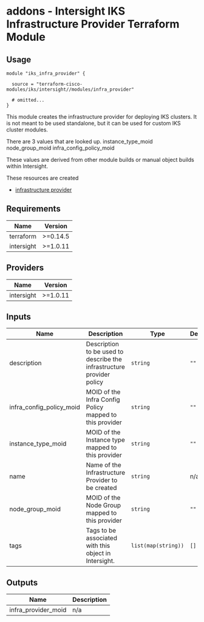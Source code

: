 # addons - Intersight IKS Infrastructure Provider Terraform Module

## Usage

```hcl
module "iks_infra_provider" {

  source = "terraform-cisco-modules/iks/intersight//modules/infra_provider"

  # omitted...
}
```

This module creates the infrastructure provider for deploying IKS clusters.  It is not meant to be used standalone, but it can be used for custom IKS cluster modules.

There are 3 values that are looked up. 
instance_type_moid
node_group_moid
infra_config_policy_moid

These values are derived from other module builds or manual object builds within Intersight.


These resources are created
* [infrastructure provider](https://registry.terraform.io/providers/CiscoDevNet/intersight/latest/docs/resources/kubernetes_virtual_machine_infrastructure_provider)



<!-- BEGINNING OF PRE-COMMIT-TERRAFORM DOCS HOOK -->
## Requirements

| Name | Version |
|------|---------|
| terraform | >=0.14.5 |
| intersight | >=1.0.11 |

## Providers

| Name | Version |
|------|---------|
| intersight | >=1.0.11 |

## Inputs

| Name | Description | Type | Default | Required |
|------|-------------|------|---------|:--------:|
| description | Description to be used to describe the infrastructure provider policy | `string` | `""` | no |
| infra\_config\_policy\_moid | MOID of the Infra Config Policy mapped to this provider | `string` | `""` | no |
| instance\_type\_moid | MOID of the Instance type mapped to this provider | `string` | `""` | no |
| name | Name of the Infrastructure Provider to be created | `string` | n/a | yes |
| node\_group\_moid | MOID of the Node Group mapped to this provider | `string` | `""` | no |
| tags | Tags to be associated with this object in Intersight. | `list(map(string))` | `[]` | no |

## Outputs

| Name | Description |
|------|-------------|
| infra\_provider\_moid | n/a |

<!-- END OF PRE-COMMIT-TERRAFORM DOCS HOOK -->